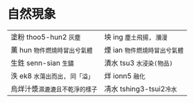 # 自然現象

|  |  |
| :--- | :--- |
| 塗粉 thoo5-hun2 `灰塵` | 坱 ing `塵土飛揚, 瀰漫` |
| 薰 hun `物件燃燒時冒出兮氣體` | 煙 ian `物件燃燒時冒出兮氣體` |
| 生鉎 senn-sian `生鏽` | 漬水 tsu3 `水浸染(物品)`  |
| 泆 ek8 `水蕩出而出, 同「溢」` | 烊 ionn5 `融化` |
| 烏烊汁漿`濕漉漉且不乾淨的樣子` | 凊水 tshing3-tsui2`冷水` |

